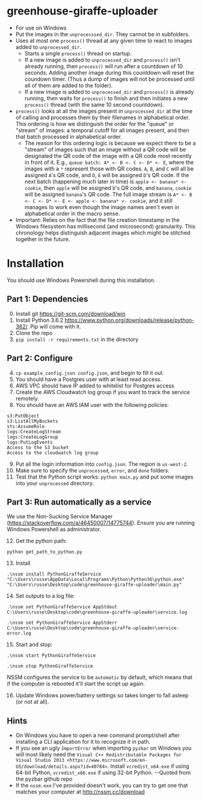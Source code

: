 # greenhouse-giraffe-uploader
* For use on Windows
* Put the images in the `unprocesssed_dir`. They cannot be in subfolders.
* Uses at most one `process()` thread at any given time to react to images added to `unprocessed_dir`.
	* Starts a single `process()` thread on startup. 
	* If a new image is added to `unprocessed_dir` and `process()` isn't already running, then `process()` will run after a countdown of 10 seconds. Adding another image during this countdown will reset the coundown timer. (Thus a dump of images will not be processed until all of them are added to the folder).
	* If a new image is added to `unprocessed_dir` and `process()` is already running, then waits for `process()` to finish and then initiates a new `process()` thread (with the same 10 second countdown).
* `process()` looks at all the images present in `unprocessed_dir` at the time of calling and processes them by their filenames in alphabetical order. This ordering is how we distinguish the order for the "queue" or "stream" of images: a temporal cutoff for all images present, and then that batch processed in alphabetical order. 
	* The reason for this ordering logic is because we expect there to be a "stream" of images such that an image without a QR code will be designated the QR code of the image with a QR code most recently in front of it. E.g., `queue batch: A* <- B <- C <- D* <- E`, where the images with a `*` represent those with QR codes. `A`, `B`, and `C` will all be assigned `A`'s QR code, and `D`, `E` will be assigned `D`'s QR code. If the next batch (happening much later in time) is `apple <- banana* <- cookie`, then `apple` will be assigned `D`'s QR code, and `banana`, `cookie` will be assigned `banana`'s QR code. The full image stream is `A* <- B <- C <- D* <- E <- apple <- banana* <- cookie`, and it still manages to work even though the image names aren't even in alphabetical order in the macro sense. 
* Important: Relies on the fact that the file creation timestamp in the Windows filesystem has millisecond (and microsecond) granularity. This chronology helps distinguish adjacent images which might be stitched together in the future.

# Installation 
You should use Windows Powershell during this installation.

## Part 1: Dependencies
0. Install git https://git-scm.com/download/win
1. Install Python 3.6.2 https://www.python.org/downloads/release/python-362/. Pip will come with it.
2. Clone the repo
3. `pip install -r requirements.txt` in the directory

## Part 2: Configure
4. `cp example_config.json config.json`, and begin to fill it out. 
5. You should have a Postgres user with at least read access. 
6. AWS VPC should have IP added to whitelist for Postgres access
7. Create the AWS Cloudwatch log group if you want to track the service remotely.
8. You should have an AWS IAM user with the following policies:
```
s3:PutObject
s3:ListAllMyBuckets
sts:AssumeRole
logs:CreateLogStream
logs:CreateLogGroup
logs:PutLogEvents
Access to the S3 bucket
Access to the cloudwatch log group
```
9. Put all the login information into `config.json`. The region is `us-west-2`. 
10. Make sure to specify the `unprocessed`, `error`, and `done` folders.
11. Test that the Python script works: `python main.py` and put some images into your `unprocessed` directory.

## Part 3: Run automatically as a service
We use the Non-Sucking Service Manager (https://stackoverflow.com/a/46450007/14775744). Ensure you are running Windows Powershell as administrator.

12. Get the python path:
```
python get_path_to_python.py
```

13. Install 
```
.\nssm install PythonGiraffeService "C:\Users\russe\AppData\Local\Programs\Python\Python36\python.exe" "C:\Users\russe\Desktop\code\greenhouse-giraffe-uploader\main.py"
```

14. Set outputs to a log file:
```
.\nssm set PythonGiraffeService AppStdout C:\Users\russe\Desktop\code\greenhouse-giraffe-uploader\service.log
```
```
.\nssm set PythonGiraffeService AppStderr C:\Users\russe\Desktop\code\greenhouse-giraffe-uploader\service-error.log
```

15. Start and stop:
```
.\nssm start PythonGiraffeService
```
```
.\nssm stop PythonGiraffeService
```
NSSM configures the service to be `automatic` by default, which means that if the computer is rebooted it'll start the script up again.

16. Update Windows power/battery settings so takes longer to fall asleep (or not at all). 

## Hints
* On Windows you have to open a new command prompt/shell after installing a CLI application for it to recognize it in path.
* If you see an ugly ``ImportError`` when importing ``pyzbar`` on Windows
you will most likely need the `Visual C++ Redistributable Packages for Visual
Studio 2013
<https://www.microsoft.com/en-US/download/details.aspx?id=40784>`. Install ``vcredist_x64.exe`` if using 64-bit Python, ``vcredist_x86.exe`` if
using 32-bit Python. --Quoted from the pyzbar github repo
* If the `nssm.exe` I've provided doesn't work, you can try to get one that matches your computer at http://nssm.cc/download
